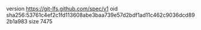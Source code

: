 version https://git-lfs.github.com/spec/v1
oid sha256:53761c4ef2c1fd113608abe3baa739e57d2bdf1ad11c462c9036dcd892b1a983
size 7475
